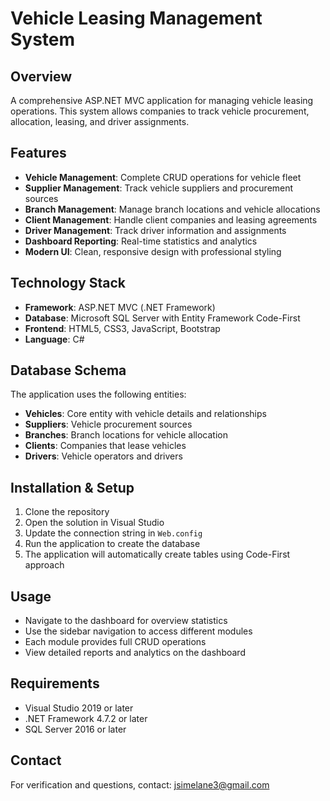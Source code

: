 # Vehicle Leasing Management System

## Overview
A comprehensive ASP.NET MVC application for managing vehicle leasing operations. This system allows companies to track vehicle procurement, allocation, leasing, and driver assignments.

## Features
- **Vehicle Management**: Complete CRUD operations for vehicle fleet
- **Supplier Management**: Track vehicle suppliers and procurement sources
- **Branch Management**: Manage branch locations and vehicle allocations
- **Client Management**: Handle client companies and leasing agreements
- **Driver Management**: Track driver information and assignments
- **Dashboard Reporting**: Real-time statistics and analytics
- **Modern UI**: Clean, responsive design with professional styling

## Technology Stack
- **Framework**: ASP.NET MVC (.NET Framework)
- **Database**: Microsoft SQL Server with Entity Framework Code-First
- **Frontend**: HTML5, CSS3, JavaScript, Bootstrap
- **Language**: C#

## Database Schema
The application uses the following entities:
- **Vehicles**: Core entity with vehicle details and relationships
- **Suppliers**: Vehicle procurement sources
- **Branches**: Branch locations for vehicle allocation
- **Clients**: Companies that lease vehicles
- **Drivers**: Vehicle operators and drivers

## Installation & Setup
1. Clone the repository
2. Open the solution in Visual Studio
3. Update the connection string in `Web.config`
4. Run the application to create the database
5. The application will automatically create tables using Code-First approach

## Usage
- Navigate to the dashboard for overview statistics
- Use the sidebar navigation to access different modules
- Each module provides full CRUD operations
- View detailed reports and analytics on the dashboard

## Requirements
- Visual Studio 2019 or later
- .NET Framework 4.7.2 or later
- SQL Server 2016 or later

## Contact
For verification and questions, contact: jsimelane3@gmail.com